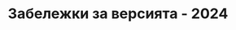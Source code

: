 ---
title: Забележки за версията - 2024
type: документи
weight: 50
url: /bg/python-net/забележки-за-версията-2024/
---